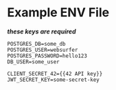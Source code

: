 # Example ENV File
***these keys are required***
```env
POSTGRES_DB=some_db
POSTGRES_USER=websurfer
POSTGRES_PASSWORD=hello123
DB_USER=some_user

CLIENT_SECRET_42={{42 API key}}
JWT_SECRET_KEY=some-secret-key
```
